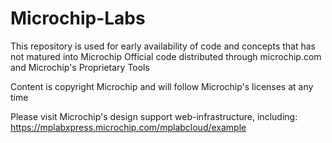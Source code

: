 # Microchip-Labs
This repository is used for early availability of code and concepts that has not matured into Microchip Official code distributed through microchip.com and Microchip's Proprietary Tools 

Content is copyright Microchip and will follow Microchip's licenses at any time

Please visit Microchip's design support web-infrastructure, including:
https://mplabxpress.microchip.com/mplabcloud/example
